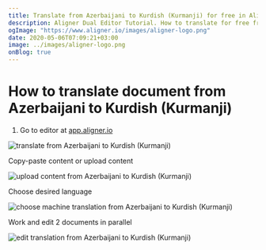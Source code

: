 ```yaml
---
title: Translate from Azerbaijani to Kurdish (Kurmanji) for free in Aligner Editor
description: Aligner Dual Editor Tutorial. How to translate for free from Azerbaijani to Kurdish (Kurmanji). Aligner is multilingual document management platform. 
ogImage: "https://www.aligner.io/images/aligner-logo.png"
date: 2020-05-06T07:09:21+03:00
image: ../images/aligner-logo.png
onBlog: true
---
```


# How to translate document from Azerbaijani to Kurdish (Kurmanji)

1. Go to editor at [app.aligner.io](https://app.aligner.io "Aligner App web page")

![translate from Azerbaijani to Kurdish (Kurmanji)](../aligner-blank-editor.png "translate from Azerbaijani to Kurdish (Kurmanji)")

Copy-paste content or upload content

![upload content from Azerbaijani to Kurdish (Kurmanji)](../aligner-uploaded-document.png "upload content from Azerbaijani to Kurdish (Kurmanji)")

Choose desired language

![choose machine translation from Azerbaijani to Kurdish (Kurmanji)](../aligner-language-dropdown.png "choose machine translation from Azerbaijani to Kurdish (Kurmanji)")

Work and edit 2 documents in parallel

![edit translation from Azerbaijani to Kurdish (Kurmanji)](../aligner-double-sitded-editor.png "edit translation from Azerbaijani to Kurdish (Kurmanji)")

